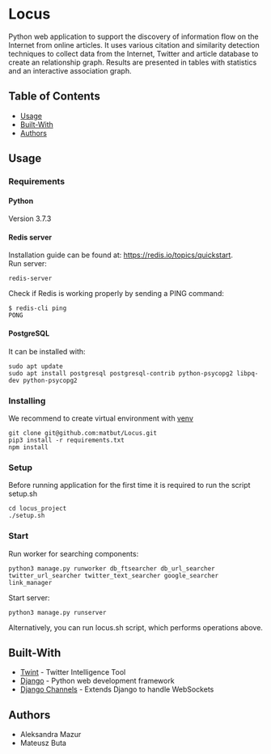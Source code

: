 # Locus

Python web application to support the discovery of information flow on the Internet from online articles. It uses various citation and similarity detection techniques to collect data from the Internet, Twitter and article database to create an relationship graph. Results are presented in tables with statistics and an interactive association graph.

## Table of Contents
<!-- - [Features](#features) -->
- [Usage](#usage)
- [Built-With](#built-with)
- [Authors](#authors)

<!--
## Features
* 
-->

## Usage

### Requirements

#### Python
Version 3.7.3

#### Redis server 
<!-- (for channel layer backend) -->
Installation guide can be found at: https://redis.io/topics/quickstart. <br/>
Run server:
```
redis-server
```
Check if Redis is working properly by sending a PING command:
```
$ redis-cli ping
PONG
```

#### PostgreSQL
It can be installed with:
```
sudo apt update
sudo apt install postgresql postgresql-contrib python-psycopg2 libpq-dev python-psycopg2
```

### Installing
We recommend to create virtual environment with [venv](https://docs.python.org/3/library/venv.html)
```
git clone git@github.com:matbut/Locus.git
pip3 install -r requirements.txt 
npm install
```

### Setup
Before running application for the first time it is required to run the script setup.sh
```
cd locus_project
./setup.sh
``` 

### Start
Run worker for searching components:
```
python3 manage.py runworker db_ftsearcher db_url_searcher twitter_url_searcher twitter_text_searcher google_searcher link_manager
```
Start server:
```
python3 manage.py runserver
```

Alternatively, you can run locus.sh script, which performs operations above.
               
## Built-With
* [Twint](https://github.com/twintproject/twint) - Twitter Intelligence Tool
* [Django](https://www.djangoproject.com/) - Python web development framework
* [Django Channels](https://channels.readthedocs.io/en/latest/) - Extends Django to handle WebSockets

## Authors
* Aleksandra Mazur
* Mateusz Buta
